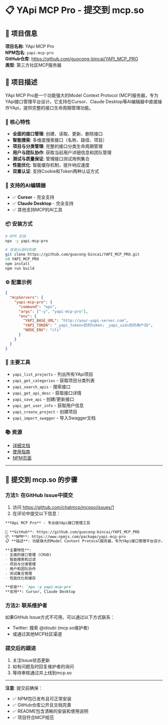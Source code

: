 # 📋 YApi MCP Pro - 提交到 mcp.so

## 🎯 项目信息

**项目名称**: YApi MCP Pro  
**NPM包名**: `yapi-mcp-pro`  
**GitHub仓库**: https://github.com/guocong-bincai/YAPI_MCP_PRO  
**类型**: 第三方社区MCP服务器  

## 📝 项目描述

YApi MCP Pro是一个功能强大的Model Context Protocol (MCP)服务器，专为YApi接口管理平台设计。它支持在Cursor、Claude Desktop等AI编辑器中直接操作YApi，提供完整的接口生命周期管理功能。

### 🌟 核心特性

- **全面的接口管理**: 创建、读取、更新、删除接口
- **智能搜索**: 多维度搜索接口（名称、路径、项目）
- **项目与分类管理**: 完整的接口分类生命周期管理
- **用户与团队协作**: 获取当前用户详细信息和团队管理
- **测试与质量保证**: 管理接口测试用例集合
- **性能优化**: 智能缓存机制，提升响应速度
- **双重认证**: 支持Cookie和Token两种认证方式

### 🎯 支持的AI编辑器

- ✅ **Cursor** - 完全支持
- ✅ **Claude Desktop** - 完全支持
- ✅ 其他支持MCP的AI工具

### 📦 安装方式

```bash
# NPM 安装
npx -y yapi-mcp-pro

# 或者从源码构建
git clone https://github.com/guocong-bincai/YAPI_MCP_PRO.git
cd YAPI_MCP_PRO
npm install
npm run build
```

### ⚙️ 配置示例

```json
{
  "mcpServers": {
    "yapi-mcp-pro": {
      "command": "npx",
      "args": ["-y", "yapi-mcp-pro"],
      "env": {
        "YAPI_BASE_URL": "http://your-yapi-server.com",
        "YAPI_TOKEN": "_yapi_token=您的token; _yapi_uid=您的用户ID",
        "NODE_ENV": "cli"
      }
    }
  }
}
```

### 🔧 主要工具

- `yapi_list_projects` - 列出所有YApi项目
- `yapi_get_categories` - 获取项目分类列表
- `yapi_search_apis` - 搜索接口
- `yapi_get_api_desc` - 获取接口详情
- `yapi_save_api` - 创建/更新接口
- `yapi_get_user_info` - 获取用户信息
- `yapi_create_project` - 创建项目
- `yapi_import_swagger` - 导入Swagger文档

### 📚 资源

- [详细文档](https://github.com/guocong-bincai/YAPI_MCP_PRO/blob/main/README.md)
- [使用指南](https://github.com/guocong-bincai/YAPI_MCP_PRO/blob/main/USAGE-GUIDE.md)
- [NPM页面](https://www.npmjs.com/package/yapi-mcp-pro)

---

## 🚀 提交到 mcp.so 的步骤

### 方法1: 在GitHub Issue中提交

1. 访问 https://github.com/chatmcp/mcpso/issues/1
2. 在评论中提交以下信息：

```markdown
**YApi MCP Pro** - 专业级YApi接口管理工具

🔗 **GitHub**: https://github.com/guocong-bincai/YAPI_MCP_PRO
📦 **NPM**: https://www.npmjs.com/package/yapi-mcp-pro
📋 **描述**: 功能强大的Model Context Protocol服务器，专为YApi接口管理平台设计，支持完整的接口生命周期管理

**主要特性**:
- 全面的接口管理 (CRUD)
- 智能搜索和过滤
- 项目与分类管理
- 用户和团队协作
- 测试集合管理
- 性能优化和缓存

**安装**: `npx -y yapi-mcp-pro`
**支持**: Cursor, Claude Desktop
```

### 方法2: 联系维护者

如果GitHub Issue方式不可用，可以通过以下方式联系：
- Twitter: 搜索 @idoubi (mcp.so维护者)
- 或通过其他MCP社区渠道

### 提交后的跟进

1. 关注Issue状态更新
2. 如有问题及时回复维护者的询问
3. 等待审核通过并上线到mcp.so

---

**注意**: 提交前确保：
- ✅ NPM包已发布且可正常安装
- ✅ GitHub仓库公开且文档完善
- ✅ README包含清晰的安装和使用说明
- ✅ 项目符合MCP规范 